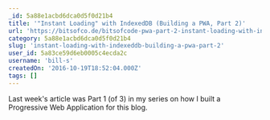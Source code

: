 ```yaml
---
_id: 5a88e1acbd6dca0d5f0d21b4
title: '"Instant Loading" with IndexedDB (Building a PWA, Part 2)'
url: 'https://bitsofco.de/bitsofcode-pwa-part-2-instant-loading-with-indexeddb/'
category: 5a88e1acbd6dca0d5f0d21b4
slug: 'instant-loading-with-indexeddb-building-a-pwa-part-2'
user_id: 5a83ce59d6eb0005c4ecda2c
username: 'bill-s'
createdOn: '2016-10-19T18:52:04.000Z'
tags: []
---
```


Last week's article was Part 1 (of 3) in my series on how I built a Progressive Web Application for this blog.
